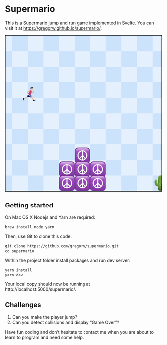 # Supermario

This is a Supermario jump and run game implemented in [Svelte](https://svelte.dev). You can visit it at https://gregorw.github.io/supermario/.

![game](game.png)

## Getting started

On Mac OS X Nodejs and Yarn are required:

```
brew install node yarn
```

Then, use Git to clone this code:

```
git clone https://github.com/gregorw/supermario.git
cd supermario
```

Within the project folder install packages and run dev server:

```
yarn install
yarn dev
```

Your local copy should now be running at http://localhost:5000/supermario/.

## Challenges

1. Can you make the player jump?
2. Can you detect collisions and display “Game Over”?

Have fun coding and don’t hesitate to contact me when you are about to learn to program and need some help.
